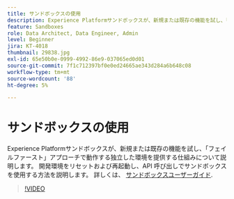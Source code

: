```yaml
---
title: サンドボックスの使用
description: Experience Platformサンドボックスが、新規または既存の機能を試し、「フェイルファースト」アプローチで動作する独立した環境を提供する仕組みについて説明します。 開発環境をリセットおよび再起動し、API 呼び出しでサンドボックスを使用する方法を説明します。
feature: Sandboxes
role: Data Architect, Data Engineer, Admin
level: Beginner
jira: KT-4018
thumbnail: 29838.jpg
exl-id: 65e50b0e-0999-4992-86e9-037065ed0d01
source-git-commit: 7f1c712397bf0e0ed24665ae343d284a6b648c08
workflow-type: tm+mt
source-wordcount: '88'
ht-degree: 5%

---
```


# サンドボックスの使用

Experience Platformサンドボックスが、新規または既存の機能を試し、「フェイルファースト」アプローチで動作する独立した環境を提供する仕組みについて説明します。 開発環境をリセットおよび再起動し、API 呼び出しでサンドボックスを使用する方法を説明します。 詳しくは、 [サンドボックスユーザーガイド](https://experienceleague.adobe.com/docs/experience-platform/sandbox/home.html?lang=ja).

>[!VIDEO](https://video.tv.adobe.com/v/29838/?learn=on)


